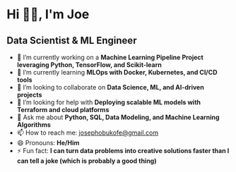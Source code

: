 # Hi 👋🏼, I'm Joe

## Data Scientist & ML Engineer

- 🔭 I’m currently working on a **Machine Learning Pipeline Project leveraging Python, TensorFlow, and Scikit-learn**
- 🌱 I’m currently learning **MLOps with Docker, Kubernetes, and CI/CD tools**
- 👯 I’m looking to collaborate on **Data Science, ML, and AI-driven projects**
- 🤔 I’m looking for help with **Deploying scalable ML models with Terraform and cloud platforms**
- 💬 Ask me about **Python, SQL, Data Modeling, and Machine Learning Algorithms**
- 📫 How to reach me: [josephobukofe@gmail.com](josephobukofe@gmail.com)
- 😄 Pronouns: **He/Him**
- ⚡ Fun fact: **I can turn data problems into creative solutions faster than I can tell a joke (which is probably a good thing)**
